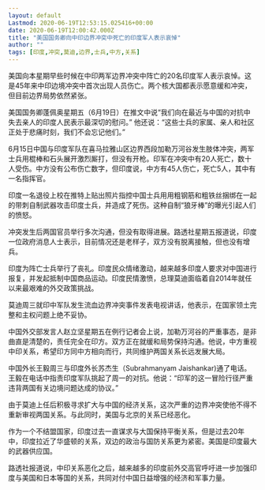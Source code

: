 ```yaml
---
layout: default
Lastmod: 2020-06-19T12:53:15.025416+00:00
date: 2020-06-19T12:00:42.000Z
title: "美国国务卿向中印边界冲突中死亡的印度军人表示哀悼"
author: ""
tags: [印度,冲突,莫迪,边界,士兵,中方,关系]
---
```


美国向本星期早些时候在中印两军边界冲突中阵亡的20名印度军人表示哀悼。这是45年来中印边境冲突中首次出现人员伤亡。两个核大国都表示愿意缓和冲突，但目前边界局势依然紧张。

美国国务卿蓬佩奥星期五（6月19日）在推文中说“我们向在最近与中国的对抗中失去亲人的印度人民表示最深切的慰问。” 他还说：“这些士兵的家属、亲人和社区正处于悲痛时刻，我们不会忘记他们。”

6月15日中国与印度军队在喜马拉雅山区边界西段加勒万河谷发生肢体冲突，两军士兵用棍棒和石头展开激烈厮打，但没有开枪。印军在冲突中有20人死亡，数十人受伤。中方没有公布伤亡数字，但印度说，中方有45人伤亡，死亡5人，其中有一名指挥官。

印度一名退役上校在推特上贴出照片指控中国士兵用用粗钢筋和粗铁丝捆绑在一起的带刺自制武器攻击印度士兵，并造成了死伤。这种自制“狼牙棒”的曝光引起人们的愤怒。

冲突发生后两国官员举行多次沟通，但没有取得进展。路透社星期五报道说，印度一位政府消息人士表示，目前情况还是老样子，双方没有脱离接触，但也没有增兵。

印度为阵亡士兵举行了丧礼。印度民众情绪激动，越来越多印度人要求对中国进行报复，并发起抵制中国商品运动。印度民情激愤，总理莫迪面临着自2014年就任以来最艰难的外交政策挑战。

莫迪周三就印中军队发生流血边界冲突事件发表电视讲话，他表示，在国家领土完整和主权问题上绝不妥协。

中国外交部发言人赵立坚星期五在例行记者会上说，加勒万河谷的严重事态，是非曲直是清楚的，责任完全在印方。双方正在就缓和局势保持沟通。他说，中方重视中印关系，希望印方同中方相向而行，共同维护两国关系长远发展大局。

中国外长王毅周三与印度外长苏杰生（Subrahmanyam Jaishankar)通了电话。王毅在电话中指责印度军队挑起了周一的对抗。他说：“印军的这一冒险行径严重违背两国有关边境问题达成的协议。”

由于莫迪上任后积极寻求扩大与中国的经济关系，这次严重的边界冲突使他不得不重新审视两国关系。与此同时，美国与北京的关系已经恶化。

作为一个不结盟国家，印度过去一直谋求与大国保持平衡关系，但是过去20年中，印度拉近了华盛顿的关系，双边的政治与国防关系更为紧密。美国是印度最大的武器供应国。

路透社报道说，中印关系恶化之后，越来越多的印度前外交高官呼吁进一步加强印度与美国和日本等国的关系，共同对付中国日益增强的经济和军事力量。

